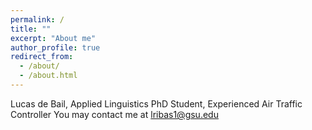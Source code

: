 ```yaml
---
permalink: /
title: ""
excerpt: "About me"
author_profile: true
redirect_from: 
  - /about/
  - /about.html
---
```



Lucas de Bail, Applied Linguistics PhD Student, Experienced Air Traffic Controller
You may contact me at lribas1@gsu.edu



